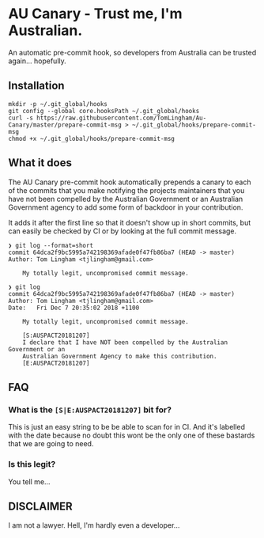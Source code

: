 # AU Canary - Trust me, I'm Australian.

An automatic pre-commit hook, so developers from Australia can be trusted
again... hopefully.

## Installation

```
mkdir -p ~/.git_global/hooks
git config --global core.hooksPath ~/.git_global/hooks
curl -s https://raw.githubusercontent.com/TomLingham/Au-Canary/master/prepare-commit-msg > ~/.git_global/hooks/prepare-commit-msg
chmod +x ~/.git_global/hooks/prepare-commit-msg
```

## What it does

The AU Canary pre-commit hook automatically prepends a canary to each of the
commits that you make notifying the projects maintainers that you have not been
compelled by the Australian Government or an Australian Government agency to add
some form of backdoor in your contribution.

It adds it after the first line so that it doesn't show up in short commits, but
can easily be checked by CI or by looking at the full commit message.

```
❯ git log --format=short
commit 64dca2f9bc5995a742198369afade0f47fb86ba7 (HEAD -> master)
Author: Tom Lingham <tjlingham@gmail.com>

    My totally legit, uncompromised commit message.

❯ git log
commit 64dca2f9bc5995a742198369afade0f47fb86ba7 (HEAD -> master)
Author: Tom Lingham <tjlingham@gmail.com>
Date:   Fri Dec 7 20:35:02 2018 +1100

    My totally legit, uncompromised commit message.

    [S:AUSPACT20181207]
    I declare that I have NOT been compelled by the Australian Government or an
    Australian Government Agency to make this contribution.
    [E:AUSPACT20181207]
```

## FAQ

### What is the `[S|E:AUSPACT20181207]` bit for?

This is just an easy string to be be able to scan for in CI. And it's labelled
with the date because no doubt this wont be the only one of these bastards that
we are going to need.

### Is this legit?

You tell me...


## DISCLAIMER

I am not a lawyer. Hell, I'm hardly even a developer...
